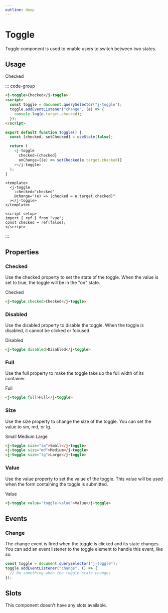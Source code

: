 ```yaml
---
outline: deep
---
```


# Toggle

Toggle component is used to enable users to switch between two states.

## Usage

<j-toggle>Checked</j-toggle>

::: code-group

```html [html]
<j-toggle>Checked</j-toggle>
<script>
  const toggle = document.querySelector("j-toggle");
  toggle.addEventListener("change", (e) => {
    console.log(e.target.checked);
  });
</script>
```

```js [preact]
export default function Toggle() {
  const [checked, setChecked] = useState(false);

  return (
    <j-toggle
      checked={checked}
      onChange={(e) => setChecked(e.target.checked)}
    ></j-toggle>
  );
}
```

```vue [vue]
<template>
  <j-toggle
    :checked="checked"
    @change="(e) => (checked = e.target.checked)"
  ></j-toggle>
</template>

<script setup>
import { ref } from "vue";
const checked = ref(false);
</script>
```

:::

## Properties

### Checked <Badge type="info" text="boolean" />

Use the checked property to set the state of the toggle. When the value is set to true, the toggle will be in the "on" state.

<j-toggle checked>Checked</j-toggle>

```html
<j-toggle checked>Checked</j-toggle>
```

### Disabled <Badge type="info" text="boolean" />

Use the disabled property to disable the toggle. When the toggle is disabled, it cannot be clicked or focused.

<j-toggle disabled>Disabled</j-toggle>

```html
<j-toggle disabled>Disabled</j-toggle>
```

### Full <Badge type="info" text="boolean" />

Use the full property to make the toggle take up the full width of its container.

<j-toggle full>Full</j-toggle>

```html
<j-toggle full>Full</j-toggle>
```

### Size <Badge type="info" text="string" />

Use the size property to change the size of the toggle. You can set the value to sm, md, or lg.

<j-toggle size="sm">Small</j-toggle>
<j-toggle size="md">Medium</j-toggle>
<j-toggle size="lg">Large</j-toggle>

```html
<j-toggle size="sm">Small</j-toggle>
<j-toggle size="md">Medium</j-toggle>
<j-toggle size="lg">Large</j-toggle>
```

### Value <Badge type="info" text="any" />

Use the value property to set the value of the toggle. This value will be used when the form containing the toggle is submitted.

<j-toggle value="toggle-value">Value</j-toggle>

```html
<j-toggle value="toggle-value">Value</j-toggle>
```

## Events

### Change

The change event is fired when the toggle is clicked and its state changes. You can add an event listener to the toggle element to handle this event, like so:

```js
const toggle = document.querySelector("j-toggle");
toggle.addEventListener("change", () => {
  // Do something when the toggle state changes
});
```

## Slots

This component doesn't have any slots available.
